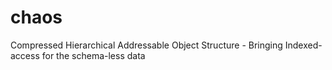 # chaos
Compressed Hierarchical Addressable Object Structure - Bringing Indexed-access for the schema-less data
